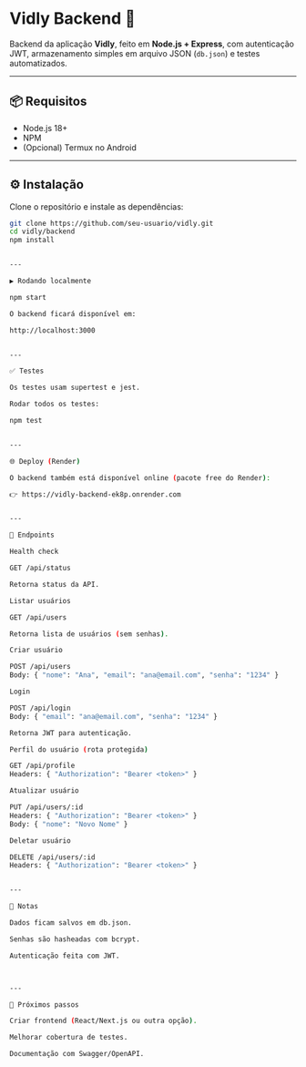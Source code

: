 # Vidly Backend 🚀

Backend da aplicação **Vidly**, feito em **Node.js + Express**, com autenticação JWT, armazenamento simples em arquivo JSON (`db.json`) e testes automatizados.

---

## 📦 Requisitos

- Node.js 18+  
- NPM  
- (Opcional) Termux no Android  

---

## ⚙️ Instalação

Clone o repositório e instale as dependências:

```bash
git clone https://github.com/seu-usuario/vidly.git
cd vidly/backend
npm install


---

▶️ Rodando localmente

npm start

O backend ficará disponível em:

http://localhost:3000


---

✅ Testes

Os testes usam supertest e jest.

Rodar todos os testes:

npm test


---

🌐 Deploy (Render)

O backend também está disponível online (pacote free do Render):

👉 https://vidly-backend-ek8p.onrender.com


---

🔑 Endpoints

Health check

GET /api/status

Retorna status da API.

Listar usuários

GET /api/users

Retorna lista de usuários (sem senhas).

Criar usuário

POST /api/users
Body: { "nome": "Ana", "email": "ana@email.com", "senha": "1234" }

Login

POST /api/login
Body: { "email": "ana@email.com", "senha": "1234" }

Retorna JWT para autenticação.

Perfil do usuário (rota protegida)

GET /api/profile
Headers: { "Authorization": "Bearer <token>" }

Atualizar usuário

PUT /api/users/:id
Headers: { "Authorization": "Bearer <token>" }
Body: { "nome": "Novo Nome" }

Deletar usuário

DELETE /api/users/:id
Headers: { "Authorization": "Bearer <token>" }


---

📖 Notas

Dados ficam salvos em db.json.

Senhas são hasheadas com bcrypt.

Autenticação feita com JWT.



---

📌 Próximos passos

Criar frontend (React/Next.js ou outra opção).

Melhorar cobertura de testes.

Documentação com Swagger/OpenAPI.
